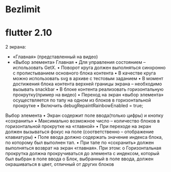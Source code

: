 # Bezlimit
# flutter 2.10

2 экрана:
- «Главная» (представленный на видео)
- «Выбор элемента»
Главная
•	Для управления состоянием – использовать GetX. 
•	Поворот круга должен выполняться синхронно с пролистыванием основного блока контента
•	В качестве круга можно использовать svg в архиве с тестовым заданием
•	В момент достижения блока контента верхней границы экрана – необходимо вызывать snackbar
•	В блоке контента реализовать горизонтальную прокрутку(пример на видео)
•	Переход на экран «выбор элемента» осуществляется по тапу на одном из блоков в горизонтальной прокрутке
•	Включить debugRepaintRainbowEnabled = true;

Выбор элемента
•	Экран содержит поле ввода(только цифры) и кнопку «сохранить»
•	Максимально возможное число – количество блоков в горизонтальной прокрутке на «главной»
•	При переходе на экран должен вызываться фокус на поле (соответственно – отображение клавиатуры)
•	Поле ввода должно содержать значение индекса блока, по которому был выполнен тап.
•	При тапе по «сохранить» должен выполняться возврат на экран «главная». При этом:
o	Горизонтальная прокрутка должна прокручиваться до элемента с индексом, который был выбран в поле ввода
o	Блок, выбранный в поле ввода, должен окрашиваться в цвет, отличный от других блоков

